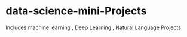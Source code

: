# data-science-mini-Projects
Includes machine learning  , Deep Learning ,  Natural Language Projects
